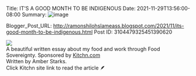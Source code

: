 Title: IT’S A GOOD MONTH TO BE INDIGENOUS 
Date: 2021-11-29T13:56:00-08:00
Summary: ![image](https://blogger.googleusercontent.com/img/b/R29vZ2xl/AVvXsEiZDW7MxDMPTfi2MvpuNjQeg23vAzsPhSrSR6XC4jjIRyA1zvbltYiIRb7SWPu-ZaeVQPjpggfzHPJLdqCDljLkmMUDCVb8O2kDq3QWL785DU87xx3riYih2ARLUWTISC_fAZeDxwz4tZsZMM45gUEsMhSuFCFHnt5i3M4cKG4q8_f8P7Jd5MIU5zU/w315-h394/A1FDABFF-0D1F-4421-9A22-0BB78DE44ACB.webp "Image summary")

Blogger_Post_URL: http://ramonshilohslameass.blogspot.com/2021/11/its-good-month-to-be-indigenous.html
Post ID: 3104479325451390620
 

[![](https://blogger.googleusercontent.com/img/b/R29vZ2xl/AVvXsEiZDW7MxDMPTfi2MvpuNjQeg23vAzsPhSrSR6XC4jjIRyA1zvbltYiIRb7SWPu-ZaeVQPjpggfzHPJLdqCDljLkmMUDCVb8O2kDq3QWL785DU87xx3riYih2ARLUWTISC_fAZeDxwz4tZsZMM45gUEsMhSuFCFHnt5i3M4cKG4q8_f8P7Jd5MIU5zU/w315-h394/A1FDABFF-0D1F-4421-9A22-0BB78DE44ACB.webp)](https://blogger.googleusercontent.com/img/b/R29vZ2xl/AVvXsEiZDW7MxDMPTfi2MvpuNjQeg23vAzsPhSrSR6XC4jjIRyA1zvbltYiIRb7SWPu-ZaeVQPjpggfzHPJLdqCDljLkmMUDCVb8O2kDq3QWL785DU87xx3riYih2ARLUWTISC_fAZeDxwz4tZsZMM45gUEsMhSuFCFHnt5i3M4cKG4q8_f8P7Jd5MIU5zU/s913/A1FDABFF-0D1F-4421-9A22-0BB78DE44ACB.webp)  
A beautiful written essay about my food and work through Food Sovereignty. Sponsored by [Kitchn.com](https://www.thekitchn.com/ramon-shiloh-profile-23230049)  
Written by Amber Starks.  
Click Kitchn site link to read the article 🪶  
  
